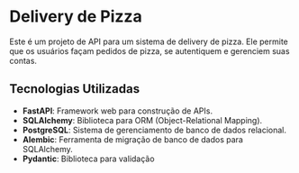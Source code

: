 # Delivery de Pizza

Este é um projeto de API para um sistema de delivery de pizza. Ele permite que os usuários façam pedidos de pizza, se autentiquem e gerenciem suas contas.

## Tecnologias Utilizadas

- **FastAPI**: Framework web para construção de APIs.
- **SQLAlchemy**: Biblioteca para ORM (Object-Relational Mapping).
- **PostgreSQL**: Sistema de gerenciamento de banco de dados relacional.
- **Alembic**: Ferramenta de migração de banco de dados para SQLAlchemy.
- **Pydantic**: Biblioteca para validação 